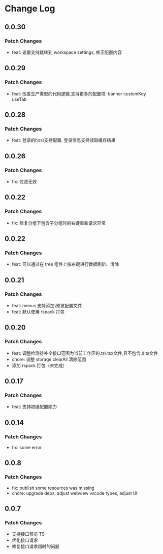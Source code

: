 # Change Log

## 0.0.30

### Patch Changes

- feat: 设置支持跳转到 workspace settings, 修正配置内容

## 0.0.29

### Patch Changes

- feat: 改善生产类型的代码逻辑,支持更多的配置项: banner customKey useTab

## 0.0.28

### Patch Changes

- feat: 登录的host支持配置, 登录信息支持读取缓存结果

## 0.0.26

### Patch Changes

- fix: 过滤无效

## 0.0.22

### Patch Changes

- fix: 修复分组下包含子分组时的右键重新请求异常

## 0.0.22

### Patch Changes

- feat: 可以通过在 tree 组件上按右键进行数据刷新、清除

## 0.0.21

### Patch Changes

- feat: menus 支持添加\预览配置文件
- feat: 默认使用 rspack 打包

## 0.0.20

### Patch Changes

- feat: 调整检测待补全接口范围为当前工作区的.ts/.tsx文件,且不包含.d.ts文件
- chore: 调整 storage.clearAll 清除范围
- 添加 rspack 打包（未完成）

## 0.0.17

### Patch Changes

- feat: 支持初级配置能力

## 0.0.14

### Patch Changes

- fix: some error

## 0.0.8

### Patch Changes

- fix: publish some resources was missing
- chore: upgrade deps, adjust webview vscode types, adjust UI

## 0.0.7

### Patch Changes

- 支持接口预览 TS
- 优化接口请求
- 修复接口请求超时的问题
